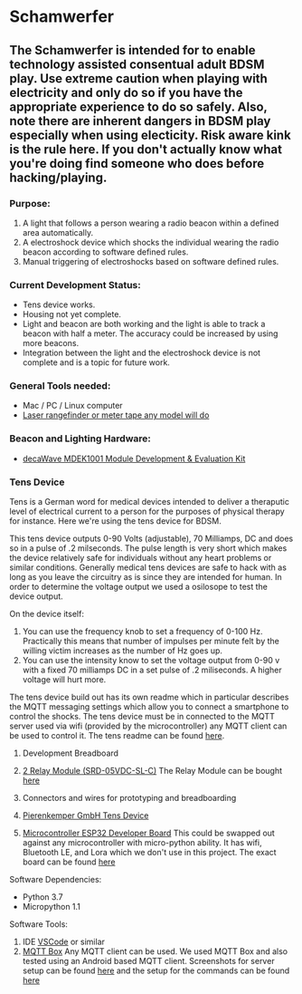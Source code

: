 # Schamwerfer

## The Schamwerfer is intended for to enable technology assisted consentual adult BDSM play. Use extreme caution when playing with electricity and only do so if you have the appropriate experience to do so safely. Also, note there are inherent dangers in BDSM play especially when using electicity. Risk aware kink is the rule here.  If you don't actually know what you're doing find someone who does before hacking/playing. 

### Purpose:
1. A light that follows a person wearing a radio beacon within a defined area automatically.
2. A electroshock device which shocks the individual wearing the radio beacon according to software defined rules.
3. Manual triggering of electroshocks based on software defined rules.

### Current Development Status:
* Tens device works.
* Housing not yet complete.
* Light and beacon are both working and the light is able to track a beacon with half a meter. The accuracy could be increased by using more beacons.
* Integration between the light and the electroshock device is not complete and is a topic for future work.

### General Tools needed: 
* Mac / PC / Linux computer
* [Laser rangefinder or meter tape any model will do](images/Laser_Rangefinder.JPG)

### Beacon and Lighting Hardware:
* [decaWave MDEK1001 Module Development & Evaluation Kit](https://www.decawave.com/product/mdek1001-deployment-kit/)

### Tens Device
Tens is a German word for medical devices intended to deliver a theraputic level of electrical current to a person for the purposes of physical therapy for instance. Here we're using the tens device for BDSM. 

This tens device outputs 0-90 Volts (adjustable), 70 Milliamps, DC and does so in a pulse of .2 milseconds.
The pulse length is very short which makes the device relatively safe for individuals without any heart problems or similar conditions. Generally medical tens devices are safe to hack with as long as you leave the circuitry as is since they are intended for human. In order to determine the voltage output we used a osilosope to test the device output.

On the device itself:
1. You can use the frequency knob to set a frequency of 0-100 Hz. Practically this means that number of impulses per minute felt by the willing victim increases as the number of Hz goes up.
2. You can use the intensity know to set the voltage output from 0-90 v with a fixed 70 milliamps DC in a set pulse of .2 miliseconds. A higher voltage will hurt more.

 The tens device build out has its own readme which in particular describes the MQTT messaging settings which allow you to connect a smartphone to control the shocks.  The tens device must be in connected to the MQTT server used via wifi (provided by the microcontroller) any MQTT client can be used to control it. The tens readme can be found [here](Tens/tens_readme.md).

1. Development Breadboard

2. [2 Relay Module (SRD-05VDC-SL-C)](images/Relay_close_up.JPG)
The Relay Module can be bought [here](https://www.amazon.de/Ecloud-Relais-Module-Arduino-Special/dp/B00AE1P8KM/ref=asc_df_B00AE1P8KM/?tag=googshopde-21&linkCode=df0&hvadid=309008177512&hvpos=1o1&hvnetw=g&hvrand=5231740458383803378&hvpone=&hvptwo=&hvqmt=&hvdev=c&hvdvcmdl=&hvlocint=&hvlocphy=9044434&hvtargid=pla-709473331191&psc=1&th=1&psc=1&tag=&ref=&adgrpid=65257070361&hvpone=&hvptwo=&hvadid=309008177512&hvpos=1o1&hvnetw=g&hvrand=5231740458383803378&hvqmt=&hvdev=c&hvdvcmdl=&hvlocint=&hvlocphy=9044434&hvtargid=pla-709473331191)
3. Connectors and wires for prototyping and breadboarding
4. [Pierenkemper GmbH Tens Device](images/Pierenkemper_housing.JPG)
5. [Microcontroller ESP32 Developer Board](images/Microcontroller_close_up.jpg)
This could be swapped out against any microcontroller with micro-python ability. It has wifi, Bluetooth LE, and Lora which we don't use in this project.
The exact board can be found [here](https://heltec.org/project/wifi-lora-32/)

Software Dependencies: 
* Python 3.7
* Micropython 1.1

Software Tools: 
1. IDE [VSCode](https://code.visualstudio.com) or similar
2. [MQTT Box](http://workswithweb.com/mqttbox.html)
Any MQTT client can be used. We used MQTT Box and also tested using an Android based MQTT client.
Screenshots for server setup can be found [here](images/MQTT_Box_Setup.png) and the setup for the commands can be found [here](images/MQTT_Interaction_Setup.png)

